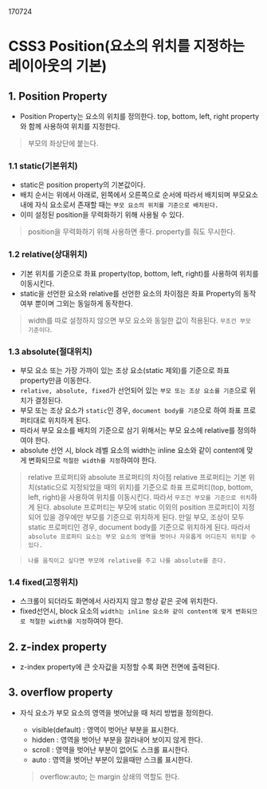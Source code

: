 170724

# CSS3 Position(요소의 위치를 지정하는 레이아웃의 기본)

## 1. Position Property
- Position Property는 요소의 위치를 정의한다. top, bottom, left, right property와 함께 사용하여 위치를 지정한다.
> 부모의 좌상단에 붙는다.

### 1.1 static(기본위치)
- static은 position property의 기본값이다.
- 배치 순서는 위에서 아래로, 왼쪽에서 오른쪽으로 순서에 따라서 배치되며 부모요소내에 자식 요소로서 존재할 때는 `부모 요소의 위치를 기준으로 배치된다.`
- 이미 설정된 position을 무력화하기 위해 사용될 수 있다.
> position을 무력화하기 위해 사용하면 좋다. property를 줘도 무시한다.

### 1.2 relative(상대위치)
- 기본 위치를 기준으로 좌표 property(top, bottom, left, right)를 사용하여 위치를 이동시킨다.
-  static을 선언한 요소와 relative를 선언한 요소의 차이점은 좌표 Property의 동작 여부 뿐이며 그외는 동일하게 동작한다.
> width를 따로 설정하지 않으면 부모 요소와 동일한 값이 적용된다. `무조건 부모 기준이다`.

### 1.3 absolute(절대위치)
- 부모 요소 또는 가장 가까이 있는 조상 요소(static 제외)를 기준으로 좌표 property만큼 이동한다. 
- `relative, absolute, fixed`가 선언되어 있는 `부모 또는 조상 요소를 기준`으로 위치가 결정된다.
- 부모 또는 조상 요소가 `static`인 경우, `document body를 기준`으로 하여 좌표 프로퍼티대로 위치하게 된다.
- 따라서 부모 요소를 배치의 기준으로 삼기 위해서는 부모 요소에 relative를 정의하여야 한다.
- absolute 선언 시, block 레벨 요소의 width는 inline 요소와 같이 content에 맞게 변화되므로 `적절한 width를 지정`하여야 한다.

> relative 프로퍼티와 absolute 프로퍼티의 차이점
relative 프로퍼티는 기본 위치(static으로 지정되었을 때의 위치)를 기준으로 좌표 프로퍼티(top, bottom, left, right)을 사용하여 위치를 이동시킨다. 따라서 `무조건 부모를 기준으로 위치`하게 된다.
absolute 프로퍼티는 부모에 static 이외의 position 프로퍼티이 지정되어 있을 경우에만 부모를 기준으로 위치하게 된다. 만일 부모, 조상이 모두 static 프로퍼티인 경우, document body를 기준으로 위치하게 된다.
따라서 `absolute 프로퍼티 요소는 부모 요소의 영역을 벗어나 자유롭게 어디든지 위치할 수 있다.`

> `나를 움직이고 싶다면 부모에 relative를 주고 나를 absolute를 준다.` 

### 1.4 fixed(고정위치)
- 스크롤이 되더라도 화면에서 사라지지 않고 항상 같은 곳에 위치한다.
- fixed선언시, block 요소의 `width는 inline 요소와 같이 content에 맞게 변화되므로 적절한 width를 지정`하여야 한다.

## 2. z-index property
- z-index property에 큰 숫자값을 지정할 수록 화면 전면에 출력된다.

## 3. overflow property
- 자식 요소가 부모 요소의 영역을 벗어났을 때 처리 방법을 정의한다.
  - visible(default) : 영역이 벗어난 부분을 표시한다.
  - hidden : 영역을 벗어난 부분을 잘라내어 보이지 않게 한다.
  - scroll : 영역을 벗어난 부분이 없어도 스크롤 표시한다.
  - auto : 영역을 벗어난 부분이 있을때만 스크롤 표시한다.

  > overflow:auto; 는 margin 상쇄의 역할도 한다.
